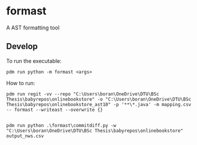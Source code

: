 # formast

A AST formatting tool


## Develop

To run the executable:

```console
pdm run python -m formast <args>
```

How to run: 
```
pdm run regit -vv --repo "C:\Users\boran\OneDrive\DTU\BSc Thesis\babyrepos\onlinebookstore" -o "C:\Users\boran\OneDrive\DTU\BSc Thesis\babyrepos\onlinebookstore_ast10" -p '**\*.java' -m mapping.csv -- formast --writeast --overwrite {}


pdm run python .\formast\commitdiff.py -w "C:\Users\boran\OneDrive\DTU\BSc Thesis\babyrepos\onlinebookstore" output_nws.csv

```
